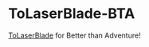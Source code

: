 # ToLaserBlade-BTA

[ToLaserBlade](https://github.com/Iunius118/ToLaserBlade) for Better than Adventure!
